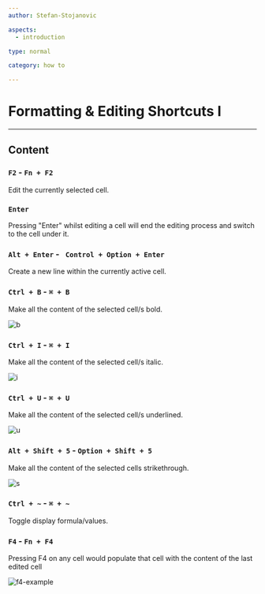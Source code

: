```yaml
---
author: Stefan-Stojanovic

aspects:
  - introduction

type: normal

category: how to

---
```


# Formatting & Editing Shortcuts I

---
## Content

### `F2` - `Fn + F2`

Edit the currently selected cell.

### `Enter`

Pressing "Enter" whilst editing a cell will end the editing process and switch to the cell under it.

### `Alt + Enter` - ` Control + Option + Enter` 

Create a new line within the currently active cell.

### `Ctrl + B` - `⌘ + B` 

Make all the content of the selected cell/s bold.

![b](https://img.enkipro.com/133e2a924a3f5818e9999c6b9b0914de.gif)

### `Ctrl + I` - `⌘ + I`

Make all the content of the selected cell/s italic.

![i](https://img.enkipro.com/cfec8de77789c3e71955462c62e27461.gif)

### `Ctrl + U` - `⌘ + U`

Make all the content of the selected cell/s underlined.

![u](https://img.enkipro.com/b134e088dc20e3c5412f8b9712afec82.gif)

### `Alt + Shift + 5` - `Option + Shift + 5`

Make all the content of the selected cells strikethrough.

![s](https://img.enkipro.com/5d8530872929fb7fc3df788098b8594c.gif)

### `Ctrl + ~` - `⌘ + ~`

Toggle display formula/values.

### `F4` - `Fn + F4`

Pressing F4 on any cell would populate that cell with the content of the last edited cell

![f4-example](https://img.enkipro.com/2f5c1a92db8d9c1bf4caf9fda0b3e553.gif)